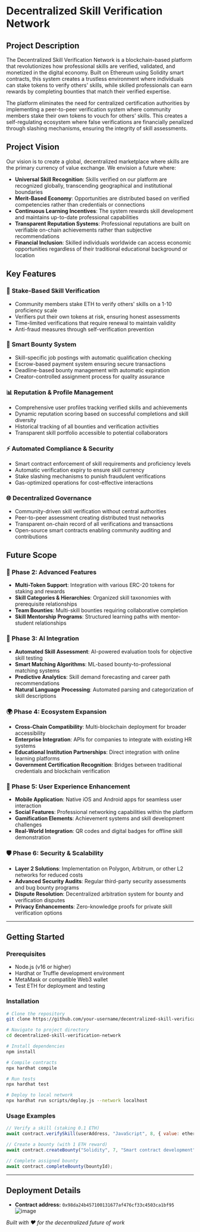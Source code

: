 # Decentralized Skill Verification Network

## Project Description

The Decentralized Skill Verification Network is a blockchain-based platform that revolutionizes how professional skills are verified, validated, and monetized in the digital economy. Built on Ethereum using Solidity smart contracts, this system creates a trustless environment where individuals can stake tokens to verify others' skills, while skilled professionals can earn rewards by completing bounties that match their verified expertise.

The platform eliminates the need for centralized certification authorities by implementing a peer-to-peer verification system where community members stake their own tokens to vouch for others' skills. This creates a self-regulating ecosystem where false verifications are financially penalized through slashing mechanisms, ensuring the integrity of skill assessments.

## Project Vision

Our vision is to create a global, decentralized marketplace where skills are the primary currency of value exchange. We envision a future where:

- **Universal Skill Recognition**: Skills verified on our platform are recognized globally, transcending geographical and institutional boundaries
- **Merit-Based Economy**: Opportunities are distributed based on verified competencies rather than credentials or connections
- **Continuous Learning Incentives**: The system rewards skill development and maintains up-to-date professional capabilities
- **Transparent Reputation Systems**: Professional reputations are built on verifiable on-chain achievements rather than subjective recommendations
- **Financial Inclusion**: Skilled individuals worldwide can access economic opportunities regardless of their traditional educational background or location

## Key Features

### 🔐 **Stake-Based Skill Verification**
- Community members stake ETH to verify others' skills on a 1-10 proficiency scale
- Verifiers put their own tokens at risk, ensuring honest assessments
- Time-limited verifications that require renewal to maintain validity
- Anti-fraud measures through self-verification prevention

### 💼 **Smart Bounty System**
- Skill-specific job postings with automatic qualification checking
- Escrow-based payment system ensuring secure transactions
- Deadline-based bounty management with automatic expiration
- Creator-controlled assignment process for quality assurance

### 📊 **Reputation & Profile Management**
- Comprehensive user profiles tracking verified skills and achievements
- Dynamic reputation scoring based on successful completions and skill diversity
- Historical tracking of all bounties and verification activities
- Transparent skill portfolio accessible to potential collaborators

### ⚡ **Automated Compliance & Security**
- Smart contract enforcement of skill requirements and proficiency levels
- Automatic verification expiry to ensure skill currency
- Stake slashing mechanisms to punish fraudulent verifications
- Gas-optimized operations for cost-effective interactions

### 🌐 **Decentralized Governance**
- Community-driven skill verification without central authorities
- Peer-to-peer assessment creating distributed trust networks
- Transparent on-chain record of all verifications and transactions
- Open-source smart contracts enabling community auditing and contributions

## Future Scope

### 🚀 **Phase 2: Advanced Features**
- **Multi-Token Support**: Integration with various ERC-20 tokens for staking and rewards
- **Skill Categories & Hierarchies**: Organized skill taxonomies with prerequisite relationships
- **Team Bounties**: Multi-skill bounties requiring collaborative completion
- **Skill Mentorship Programs**: Structured learning paths with mentor-student relationships

### 🤖 **Phase 3: AI Integration**
- **Automated Skill Assessment**: AI-powered evaluation tools for objective skill testing
- **Smart Matching Algorithms**: ML-based bounty-to-professional matching systems
- **Predictive Analytics**: Skill demand forecasting and career path recommendations
- **Natural Language Processing**: Automated parsing and categorization of skill descriptions

### 🌍 **Phase 4: Ecosystem Expansion**
- **Cross-Chain Compatibility**: Multi-blockchain deployment for broader accessibility
- **Enterprise Integration**: APIs for companies to integrate with existing HR systems
- **Educational Institution Partnerships**: Direct integration with online learning platforms
- **Government Certification Recognition**: Bridges between traditional credentials and blockchain verification

### 📱 **Phase 5: User Experience Enhancement**
- **Mobile Application**: Native iOS and Android apps for seamless user interaction
- **Social Features**: Professional networking capabilities within the platform
- **Gamification Elements**: Achievement systems and skill development challenges
- **Real-World Integration**: QR codes and digital badges for offline skill demonstration

### 🛡️ **Phase 6: Security & Scalability**
- **Layer 2 Solutions**: Implementation on Polygon, Arbitrum, or other L2 networks for reduced costs
- **Advanced Security Audits**: Regular third-party security assessments and bug bounty programs
- **Dispute Resolution**: Decentralized arbitration system for bounty and verification disputes
- **Privacy Enhancements**: Zero-knowledge proofs for private skill verification options

---

## Getting Started

### Prerequisites
- Node.js (v16 or higher)
- Hardhat or Truffle development environment
- MetaMask or compatible Web3 wallet
- Test ETH for deployment and testing

### Installation
```bash
# Clone the repository
git clone https://github.com/your-username/decentralized-skill-verification-network.git

# Navigate to project directory
cd decentralized-skill-verification-network

# Install dependencies
npm install

# Compile contracts
npx hardhat compile

# Run tests
npx hardhat test

# Deploy to local network
npx hardhat run scripts/deploy.js --network localhost
```

### Usage Examples
```javascript
// Verify a skill (staking 0.1 ETH)
await contract.verifySkill(userAddress, "JavaScript", 8, { value: ethers.utils.parseEther("0.1") });

// Create a bounty (with 1 ETH reward)
await contract.createBounty("Solidity", 7, "Smart contract development", 30, { value: ethers.utils.parseEther("1.0") });

// Complete assigned bounty
await contract.completeBounty(bountyId);
```

---

## Deployment Details

- **Contract address:**	`0x98da24b457100131677af476cf33c4503ca1bf95`
 ![image](https://github.com/user-attachments/assets/16e37d15-0dc3-4420-8b7f-cd930060c8e2)


*Built with ❤️ for the decentralized future of work*
